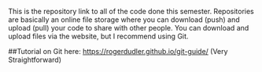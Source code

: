 This is the repository link to all of the code done this semester. Repositories are basically an online file storage where you can download (push) and upload (pull) your code to share with other people. You can download and upload files via the website, but I recommend using Git.

##Tutorial on Git here:
https://rogerdudler.github.io/git-guide/  (Very Straightforward) 

